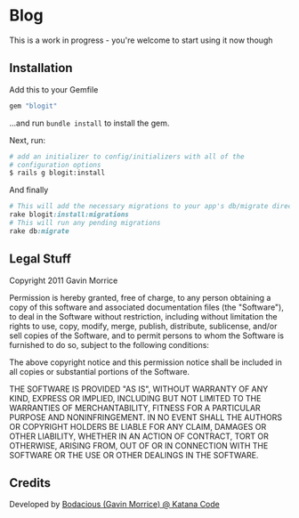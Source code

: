 # Blog

This is a work in progress - you're welcome to start using it now though

## Installation

Add this to your Gemfile

``` ruby
gem "blogit"
```

...and run `bundle install` to install the gem.

Next, run:

``` bash
# add an initializer to config/initializers with all of the
# configuration options
$ rails g blogit:install
``` 

And finally

``` ruby
# This will add the necessary migrations to your app's db/migrate directory
rake blogit:install:migrations
# This will run any pending migrations
rake db:migrate
```

## Legal Stuff

Copyright 2011 Gavin Morrice

Permission is hereby granted, free of charge, to any person obtaining
a copy of this software and associated documentation files (the
"Software"), to deal in the Software without restriction, including
without limitation the rights to use, copy, modify, merge, publish,
distribute, sublicense, and/or sell copies of the Software, and to
permit persons to whom the Software is furnished to do so, subject to
the following conditions:

The above copyright notice and this permission notice shall be
included in all copies or substantial portions of the Software.

THE SOFTWARE IS PROVIDED "AS IS", WITHOUT WARRANTY OF ANY KIND,
EXPRESS OR IMPLIED, INCLUDING BUT NOT LIMITED TO THE WARRANTIES OF
MERCHANTABILITY, FITNESS FOR A PARTICULAR PURPOSE AND
NONINFRINGEMENT. IN NO EVENT SHALL THE AUTHORS OR COPYRIGHT HOLDERS BE
LIABLE FOR ANY CLAIM, DAMAGES OR OTHER LIABILITY, WHETHER IN AN ACTION
OF CONTRACT, TORT OR OTHERWISE, ARISING FROM, OUT OF OR IN CONNECTION
WITH THE SOFTWARE OR THE USE OR OTHER DEALINGS IN THE SOFTWARE.


## Credits

Developed by [Bodacious (Gavin Morrice) @ Katana Code](http://gavinmorrice.com)